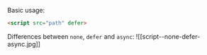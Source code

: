 Basic usage:
```html
<script src="path" defer>
```

Differences between `none`, `defer` and `async`:
![[script--none-defer-async.jpg]]
